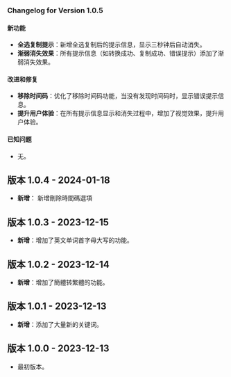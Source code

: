### Changelog for Version 1.0.5

#### 新功能
- **全选复制提示**：新增全选复制后的提示信息，显示三秒钟后自动消失。
- **渐弱消失效果**：所有提示信息（如转换成功、复制成功、错误提示）添加了渐弱消失效果。

#### 改进和修复
- **移除时间码**：优化了移除时间码功能，当没有发现时间码时，显示错误提示信息。
- **提升用户体验**：在所有提示信息显示和消失过程中，增加了视觉效果，提升用户体验。

#### 已知问题
- 无。
## 版本 1.0.4 - 2024-01-18
- **新增**： 新增刪除時間碼選項
  
## 版本 1.0.3 - 2023-12-15
- **新增**：增加了英文单词首字母大写的功能。

## 版本 1.0.2 - 2023-12-14
- **新增**：增加了簡體转繁體的功能。

## 版本 1.0.1 - 2023-12-13
- **新增**：添加了大量新的关键词。

## 版本 1.0.0 - 2023-12-13
- 最初版本。
